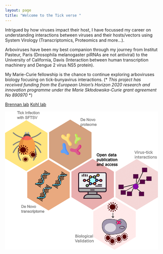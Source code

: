 ```yaml
---
layout: page
title: "Welcome to the Tick verse "
---
```


Intrigued by how viruses impact their host, I have focussed my career on understanding interactions between viruses and their hosts/vectors using System Virology (Transcriptomics, Proteomics and more...).

Arboviruses have been my best companion through my journey from Institut Pasteur, Paris (Drosophila melanogaster piRNAs are not antiviral) to the University of California, Davis (Interaction between human transcription machinery and Dengue 2 virus NS5 protein). 

My Marie-Curie fellowship is the chance to continue exploring arboviruses biology focusing on tick-bunyavirus interactions. (* *This project has received funding from the European Union’s Horizon 2020 research and innovation programme under the Marie Skłodowska-Curie grant agreement No 890970* *)

[Brennan lab](https://www.brennanlab.co.uk/)
[Kohl lab](https://www.gla.ac.uk/schools/infectionimmunity/staff/alainkohl/)

![research vision](/assets/TICKITS_summary_Horizon2020.png)
